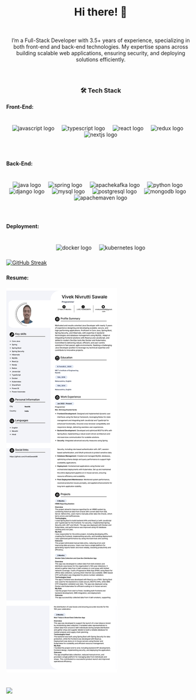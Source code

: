 <br clear="both">

<h1 align="center">Hi there! 👋</h1>

<br clear="both">

<p align="center">I’m a Full-Stack Developer with 3.5+ years of experience, specializing in both front-end and back-end technologies. My expertise spans across building scalable web applications, ensuring security, and deploying solutions efficiently.</p>

###
<br clear="both">

###

<h3 align="center">🛠 Tech Stack</h3>
<h4 align="left">Front-End:</h4>

###

<br clear="both">

<div align="center">
  <img src="https://img.shields.io/badge/JavaScript-F7DF1E?logo=javascript&logoColor=black&style=for-the-badge" height="40" alt="javascript logo"  />
  <img width="12" />
  <img src="https://img.shields.io/badge/TypeScript-3178C6?logo=typescript&logoColor=white&style=for-the-badge" height="40" alt="typescript logo"  />
  <img width="12" />
  <img src="https://img.shields.io/badge/React-61DAFB?logo=react&logoColor=black&style=for-the-badge" height="40" alt="react logo"  />
  <img width="12" />
  <img src="https://img.shields.io/badge/Redux-764ABC?logo=redux&logoColor=white&style=for-the-badge" height="40" alt="redux logo"  />
  <img width="12" />
  <img src="https://img.shields.io/badge/Next.js-000000?logo=nextdotjs&logoColor=white&style=for-the-badge" height="40" alt="nextjs logo"  />
</div>

###

<br clear="both">

<h4 align="left">Back-End:</h4>

###

<br clear="both">

<div align="center">
  <img src="https://cdn.jsdelivr.net/gh/devicons/devicon/icons/java/java-original.svg" height="40" alt="java logo"  />
  <img width="12" />
  <img src="https://img.shields.io/badge/Spring-6DB33F?logo=spring&logoColor=black&style=for-the-badge" height="40" alt="spring logo"  />
  <img width="12" />
  <img src="https://img.shields.io/badge/Apache Kafka-231F20?logo=apachekafka&logoColor=white&style=for-the-badge" height="40" alt="apachekafka logo"  />
  <img width="12" />
  <img src="https://img.shields.io/badge/Python-3776AB?logo=python&logoColor=white&style=for-the-badge" height="40" alt="python logo"  />
  <img width="12" />
  <img src="https://img.shields.io/badge/Django-092E20?logo=django&logoColor=white&style=for-the-badge" height="40" alt="django logo"  />
  <img width="12" />
  <img src="https://img.shields.io/badge/MySQL-4479A1?logo=mysql&logoColor=white&style=for-the-badge" height="40" alt="mysql logo"  />
  <img width="12" />
  <img src="https://img.shields.io/badge/PostgreSQL-4169E1?logo=postgresql&logoColor=white&style=for-the-badge" height="40" alt="postgresql logo"  />
  <img width="12" />
  <img src="https://img.shields.io/badge/MongoDB-47A248?logo=mongodb&logoColor=white&style=for-the-badge" height="40" alt="mongodb logo"  />
  <img width="12" />
  <img src="https://img.shields.io/badge/Apache Maven-C71A36?logo=apachemaven&logoColor=white&style=for-the-badge" height="40" alt="apachemaven logo"  />
</div>

###

<br clear="both">

<h4 align="left">Deployment:</h4>

###

<br clear="both">

<div align="center">
  <img src="https://img.shields.io/badge/Docker-2496ED?logo=docker&logoColor=white&style=for-the-badge" height="40" alt="docker logo"  />
  <img width="12" />
  <img src="https://img.shields.io/badge/Kubernetes-326CE5?logo=kubernetes&logoColor=white&style=for-the-badge" height="40" alt="kubernetes logo"  />
</div>

###
<!--
<img src="https://raw.githubusercontent.com/DevVivekSawale/DevVivekSawale/output/snake.svg" alt="Snake animation" />
-->


[![GitHub Streak](https://streak-stats.demolab.com/?user=VivekSawale98)](https://git.io/streak-stats)


###

<p align="left"></p>

###

<p align="left"></p>

###

<p align="left"></p>

###

<h4 align="left">Resume:</h4>

<img align="center" src="https://github.com/DevVivekSawale/DevVivekSawale/blob/40bdaa9a371b6e7926351636a8ba7c2d90939f83/Vivek%20sawale%20resume.jpeg?raw=true"  />

###

<br clear="both">

<img align="left" src="https://visitor-badge.laobi.icu/badge?page_id=VivekSawale98.VivekSawale98&left_color=coral&right_color=blanchedalmond&left_text=Profile%20Views"  />

###
